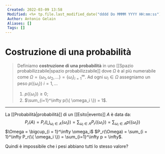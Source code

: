 ```yaml
---
 Created: 2022-03-09 13:58
 Modified: <%+ tp.file.last_modified_date("dddd Do MMMM YYYY HH:mm:ss") %>
 Author: Antonio Gelain
 Aliases: []
 Tags: []
---
```


# Costruzione di una probabilità

> Definiamo **costruzione di una probabilità** in uno [[Spazio probabilizzabile|spazio probabilizzabile]] dove $\Omega$ è al più numerabile come $\Omega = \{ \omega_1, \omega_2, ... \} = \{ \omega_i \}_{i=1}^\infty$.
> Ad ogni $\omega_i \in \Omega$ assegniamo un peso $p(\{ \omega_i \})\ i=1, ...$
> 1. $p(\{ \omega_i \}) \ge 0$;
> 2. $\sum_{i=1}^\infty p(\{ \omega_i \}) = 1$.

---

La [[Probabilità|probabilità]] di un [[Esito|evento]] $A$ è data da:
$$P_r(A) = P_r(\bigcup_{\omega_i \in A} \{ \omega_i \}) = \sum_{\omega_i \in A} P_r(\{ \omega_i \}) = \sum_{\omega_i \in A} p(\{ \omega_i \})$$
$\Omega = \bigcup_{i = 1}^\infty \omega_i$     $P_r(\Omega) = \sum_{i = 1}^\infty P_r(\{ \omega_i \}) = \sum_{i=1}^\infty p = \infty$.

Quindi è impossibile che i pesi abbiano tutti lo stesso valore?

